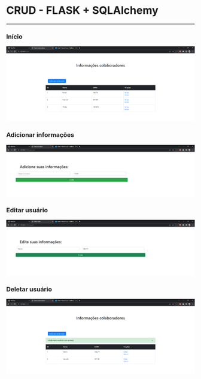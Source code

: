 # CRUD - FLASK + SQLAlchemy
<hr>


### Início
![None](crud1.png)

### Adicionar informações
![None](crud2.png)

### Editar usuário
![None](crud4.png)

### Deletar usuário
![None](crud3.png)


